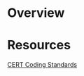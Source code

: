 # Overview

# Resources

[CERT Coding Standards](https://wiki.sei.cmu.edu/confluence/display/seccode/SEI+CERT+Coding+Standards)